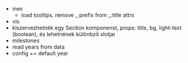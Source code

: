 - inex
	- load tooltips, remove _ prefix from _:title attrs
- vis
- kiszervezhetnék egy Section komponenst, props: title, bg, light-text (boolean), és lehetnének különbző slotjai
- milestones
- read years from data
- config += default year